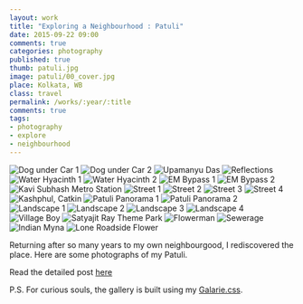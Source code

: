 ```yaml
---
layout: work
title: "Exploring a Neighbourhood : Patuli"
date: 2015-09-22 09:00
comments: true
categories: photography
published: true
thumb: patuli.jpg
image: patuli/00_cover.jpg
place: Kolkata, WB
class: travel
permalink: /works/:year/:title
comments: true
tags:
- photography
- explore
- neighbourhood
---
```


<p>
  <div class="fotorama" data-keyboard="true" data-arrows="true" data-click="true" data-swipe="true" data-autoplay="true" data-loop="true" data-allowfullscreen="native">
      <img src="/images/works/patuli/02_dog_under_car_1.jpg" alt="Dog under Car 1" data-caption="Dog under Car 1">
      <img src="/images/works/patuli/03_dog_under_car_2.jpg" alt="Dog under Car 2" data-caption="Dog under Car 2">
      <img src="/images/works/patuli/01_photografer.jpg" alt="Upamanyu Das" data-caption="Preparing to Leave">
      <img src="/images/works/patuli/04_reflections.jpg" alt="Reflections" data-caption="Reflections">
      <img src="/images/works/patuli/05_kochuripana_1.jpg" alt="Water Hyacinth 1" data-caption="Water Hyacinth 1">
      <img src="/images/works/patuli/06_kochuripana_2.jpg" alt="Water Hyacinth 2" data-caption="Water Hyacinth 2">
      <img src="/images/works/patuli/07_em_bypass_1.jpg" alt="EM Bypass 1" data-caption="EM Bypass 1">
      <img src="/images/works/patuli/08_em_bypass_2.jpg" alt="EM Bypass 2" data-caption="EM Bypass 2">
      <img src="/images/works/patuli/09_kavi_subhash_metro.jpg" alt="Kavi Subhash Metro Station" data-caption="Kavi Subhash Metro Station">
      <img src="/images/works/patuli/10_Street_1.jpg" alt="Street 1" data-caption="Street 1">
      <img src="/images/works/patuli/11_Street_2.jpg" alt="Street 2" data-caption="Street 3">
      <img src="/images/works/patuli/12_Street_3.jpg" alt="Street 3" data-caption="Street 4">
      <img src="/images/works/patuli/13_Street_4.jpg" alt="Street 4" data-caption="Street 5">
      <img src="/images/works/patuli/14_kashphul.jpg" alt="Kashphul, Catkin" data-caption="Kashphul (Catkin)">
      <img src="/images/works/patuli/15_patuli_panorama_1.jpg" alt="Patuli Panorama 1" data-caption="Patuli Panorama 1">
      <img src="/images/works/patuli/16_patuli_panorama_2.jpg" alt="Patuli Panorama 2" data-caption="Patuli Panorama 2">
      <img src="/images/works/patuli/17_landscape_1.jpg" alt="Landscape 1" data-caption="Landscape 1">
      <img src="/images/works/patuli/18_landscape_2.jpg" alt="Landscape 2" data-caption="Landscape 2">
      <img src="/images/works/patuli/19_landscape_3.jpg" alt="Landscape 3" data-caption="Landscape 3">
      <img src="/images/works/patuli/20_landscape_4.jpg" alt="Landscape 4" data-caption="Landscape 4">
      <img src="/images/works/patuli/21_village_boy.jpg" alt="Village Boy" data-caption="Village Boy">
      <img src="/images/works/patuli/22_satyajit_ray_theme_park_abandoned.jpg" alt="Satyajit Ray Theme Park" data-caption="Satyajit Ray Theme Park (Abandoned)">
      <img src="/images/works/patuli/23_flowerman.jpg" alt="Flowerman" data-caption="Flowerman">
      <img src="/images/works/patuli/24_ghat.jpg" alt="Sewerage" data-caption="Sewerage">
      <img src="/images/works/patuli/25_indian_myna.jpg" alt="Indian Myna" data-caption="Indian Myna">
      <img src="/images/works/patuli/26_lone_flower.jpg" alt="Lone Roadside Flower" data-caption="Lone Roadside Flower">
  </div>
</p>

Returning after so many years to my own neighbourgood, I rediscovered the place. Here are some photographs of my Patuli.

Read the detailed post [here](http://kalam.upamanyu.in/writings/exploring-a-neighbourhood-patuli/)

P.S. For curious souls, the gallery is built using my [Galarie.css](http://upamanyu.in/galarie-css/).
